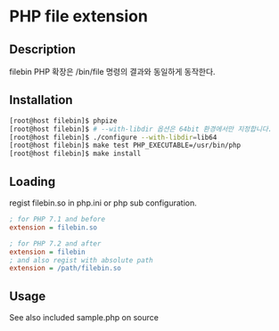 # PHP file extension

## Description

filebin PHP 확장은 /bin/file 명령의 결과와 동일하게 동작한다.

## Installation

```bash
[root@host filebin]$ phpize
[root@host filebin]$ # --with-libdir 옵션은 64bit 환경에서만 지정합니다.
[root@host filebin]$ ./configure --with-libdir=lib64
[root@host filebin]$ make test PHP_EXECUTABLE=/usr/bin/php
[root@host filebin]$ make install
```

## Loading

regist filebin.so in php.ini or php sub configuration.

```ini
; for PHP 7.1 and before
extension = filebin.so

; for PHP 7.2 and after
extension = filebin
; and also regist with absolute path 
extension = /path/filebin.so
```

## Usage

See also included sample.php on source
